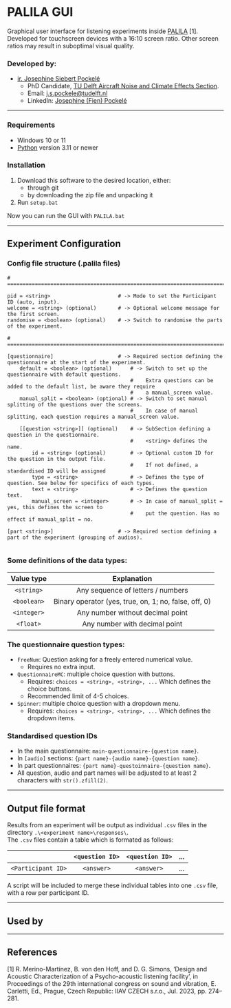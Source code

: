 # PALILA GUI

Graphical user interface for listening experiments inside
[PALILA](https://iiav.org/content/archives_icsv_last/2023_icsv29/content/papers/papers/full_paper_274_20230331114441190.pdf) [1].\
Developed for touchscreen devices with a 16:10 screen ratio. Other screen ratios may result in
suboptimal visual quality.

### Developed by:
- [ir. Josephine Siebert Pockelé](https://orcid.org/0009-0002-5152-9986)
  - PhD Candidate, [TU Delft Aircraft Noise and Climate Effects Section](https://www.tudelft.nl/lr/organisatie/afdelingen/control-and-operations/aircraft-noise-and-climate-effects-ance).
  - Email: [j.s.pockele@tudelft.nl](mailto:j.s.pockele@tudelft.nl)
  - LinkedIn: [Josephine (Fien) Pockelé](https://www.linkedin.com/in/josephine-pockele)
---
### Requirements
- Windows 10 or 11
- [Python](https://www.python.org/) version 3.11 or newer

### Installation
1. Download this software to the desired location, either:
   - through git
   - by downloading the zip file and unpacking it
2. Run ```setup.bat```

Now you can run the GUI with ```PALILA.bat```

---

## Experiment Configuration

### Config file structure (.palila files)
```
# ======================================================================================================================

pid = <string>                      # -> Mode to set the Participant ID (auto, input).
welcome = <string> (optional)       # -> Optional welcome message for the first screen.
randomise = <boolean> (optional)    # -> Switch to randomise the parts of the experiment.

# ======================================================================================================================

[questionnaire]                     # -> Required section defining the questionnaire at the start of the experiment.
    default = <boolean> (optional)      # -> Switch to set up the questionnaire with default questions.
                                        #    Extra questions can be added to the default list, be aware they require 
                                        #    a manual_screen value.
    manual_split = <boolean> (optional) # -> Switch to set manual splitting of the questions over the screens.
                                        #    In case of manual splitting, each question requires a manual_screen value.
                                        
    [[question <string>]] (optional)    # -> SubSection defining a question in the questionnaire. 
                                        #    <string> defines the name.
        id = <string> (optional)        # -> Optional custom ID for the question in the output file.
                                        #    If not defined, a standardised ID will be assigned
        type = <string>                 # -> Defines the type of question. See below for specifics of each types.
        text = <string>                 # -> Defines the question text.
        manual_screen = <integer>       # -> In case of manual_split = yes, this defines the screen to 
                                        #    put the question. Has no effect if manual_split = no.
        
[part <string>]                     # -> Required section defining a part of the experiment (grouping of audios).
    
```


### Some definitions of the data types:
|   Value type    |                      Explanation                      |
|:---------------:|:-----------------------------------------------------:|
| ```<string>```  |           Any sequence of letters / numbers           |
| ```<boolean>``` | Binary operator (yes, true, on, 1; no, false, off, 0) |
| ```<integer>``` |           Any number without decimal point            |
|  ```<float>```  |             Any number with decimal point             |


### The questionnaire question types:
- ```FreeNum```: Question asking for a freely entered numerical value.
    - Requires no extra input.
- ```QuestionnaireMC```: multiple choice question with buttons.
    - Requires: ```choices = <string>, <string>, ...``` Which defines the choice buttons.
    - Recommended limit of 4-5 choices.
- ```Spinner```: multiple choice question with a dropdown menu.
    - Requires: ```choices = <string>, <string>, ...``` Which defines the dropdown items.

### Standardised question IDs
- In the main questionnaire: ```main-questionnaire-{question name}```.
- In ```[audio]``` sections: ```{part name}-{audio name}-{question name}```.
- In part questionnaires: ```{part name}-questoinnaire-{question name}```.
- All question, audio and part names will be adjusted to at least 2 characters with ```str().zfill(2)```.

---
## Output file format
Results from an experiment will be output as individual ```.csv``` files in the directory ```.\<experiment name>\responses\```.\
The ```.csv``` files contain a table which is formated as follows:

|                        | ```<question ID>``` | ```<question ID>``` | ... |
|-----------------------:|:-------------------:|:-------------------:|-----|
| ```<Participant ID>``` |   ```<answer>```    |  ``` <answer> ```   | ... |

A script will be included to merge these individual tables into one ```.csv``` file, with a row per participant ID.

---
## Used by

---
## References
[1] R. Merino-Martínez, B. von den Hoff, and D. G. Simons, ‘Design and Acoustic Characterization of a Psycho-acoustic listening facility’, in Proceedings of the 29th international congress on sound and vibration, E. Carletti, Ed., Prague, Czech Republic: IIAV CZECH s.r.o., Jul. 2023, pp. 274–281.

